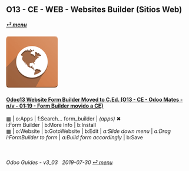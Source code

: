 ## O13 - CE - WEB - Websites Builder (Sitios Web)
#### [_&#x23CE; menu_](/o13/ce/o13-ce-guides_menu.md)  
### ![web](/doc/img/website.png)

#### [Odoo13 Website Form Builder Moved to C.Ed. (O13 - CE - Odoo Mates - n/v - 01:19 - Form Builder movido a CE)](https://youtube.com/embed/o3WGNq4i344?autoplay=1&start=0&end=0&rel=0)  
[***Sync***]: # (o13-ee-web-websites_builder_guides)  
&#x25A6; | o:Apps | f:Search... form_builder | _(apps)_ &#x2716;  
i:Form Builder | b:More Info | b:Install  
&#x25A6; | o:Website | b:GotoWebsite | b:Edit | _a:Slide down menu_ | _a:Drag i:FormBuilder to form_ | _a:Build form accordingly_ | b:Save  

<br>
	
###### Odoo Guides - v3_03 &nbsp; 2019-07-30  [_&#x23CE; menu_](/o13/ce/o13-ce-guides_menu.md)  
